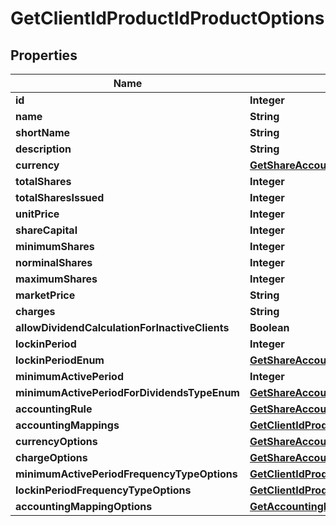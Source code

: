 
# GetClientIdProductIdProductOptions

## Properties
Name | Type | Description | Notes
------------ | ------------- | ------------- | -------------
**id** | **Integer** |  |  [optional]
**name** | **String** |  |  [optional]
**shortName** | **String** |  |  [optional]
**description** | **String** |  |  [optional]
**currency** | [**GetShareAccountsCurrency**](GetShareAccountsCurrency.md) |  |  [optional]
**totalShares** | **Integer** |  |  [optional]
**totalSharesIssued** | **Integer** |  |  [optional]
**unitPrice** | **Integer** |  |  [optional]
**shareCapital** | **Integer** |  |  [optional]
**minimumShares** | **Integer** |  |  [optional]
**norminalShares** | **Integer** |  |  [optional]
**maximumShares** | **Integer** |  |  [optional]
**marketPrice** | **String** |  |  [optional]
**charges** | **String** |  |  [optional]
**allowDividendCalculationForInactiveClients** | **Boolean** |  |  [optional]
**lockinPeriod** | **Integer** |  |  [optional]
**lockinPeriodEnum** | [**GetShareAccountsClientIdProductIdLockPeriodTypeEnum**](GetShareAccountsClientIdProductIdLockPeriodTypeEnum.md) |  |  [optional]
**minimumActivePeriod** | **Integer** |  |  [optional]
**minimumActivePeriodForDividendsTypeEnum** | [**GetShareAccountsClientIdProductIdMinimumActivePeriodForDividendsTypeEnum**](GetShareAccountsClientIdProductIdMinimumActivePeriodForDividendsTypeEnum.md) |  |  [optional]
**accountingRule** | [**GetShareAccountsClientIdProductIdAccountingRule**](GetShareAccountsClientIdProductIdAccountingRule.md) |  |  [optional]
**accountingMappings** | [**GetClientIdProductIdAccountingMappings**](GetClientIdProductIdAccountingMappings.md) |  |  [optional]
**currencyOptions** | [**GetShareAccountsCurrency**](GetShareAccountsCurrency.md) |  |  [optional]
**chargeOptions** | [**GetShareAccountsChargeOptions**](GetShareAccountsChargeOptions.md) |  |  [optional]
**minimumActivePeriodFrequencyTypeOptions** | [**GetClientIdProductIdMinimumActivePeriodFrequencyTypeOptions**](GetClientIdProductIdMinimumActivePeriodFrequencyTypeOptions.md) |  |  [optional]
**lockinPeriodFrequencyTypeOptions** | [**GetClientIdProductIdLockinPeriodFrequencyTypeOptions**](GetClientIdProductIdLockinPeriodFrequencyTypeOptions.md) |  |  [optional]
**accountingMappingOptions** | [**GetAccountingMappingOptions**](GetAccountingMappingOptions.md) |  |  [optional]



